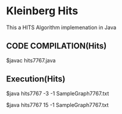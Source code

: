 # Kleinberg Hits #
This a HITS Algorithm implemenation in Java
## CODE COMPILATION(Hits)

$javac hits7767.java

## Execution(Hits)

$java hits7767 -3  -1 SampleGraph7767.txt

$java hits7767 15  -1 SampleGraph7767.txt
